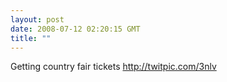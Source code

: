 ```yaml
---
layout: post
date: 2008-07-12 02:20:15 GMT
title: ""
---
```

Getting country fair tickets http://twitpic.com/3nlv